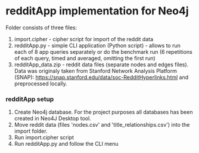 # redditApp implementation for Neo4j

Folder consists of three files: 
1. import.cipher - cipher script for import of the reddit data
2. redditApp.py - simple CLI application (Python script) - allows to run each of 8 app queries separately or do the benchmark run (6 repetitions of each query, timed and averaged, omitting the first run)
3. redditApp_data.zip - reddit data files (separate nodes and edges files). Data was originaly taken from Stanford Network Analysis Platform (SNAP): https://snap.stanford.edu/data/soc-RedditHyperlinks.html and preprocessed locally.

### redditApp setup

1. Create Neo4j database. For the project purposes all databases has been created in Neo4J Desktop tool.
2. Move reddit data (files 'nodes.csv' and 'title_relationships.csv') into the import folder.
3. Run import.cipher script
4. Run redditApp.py and follow the CLI menu
